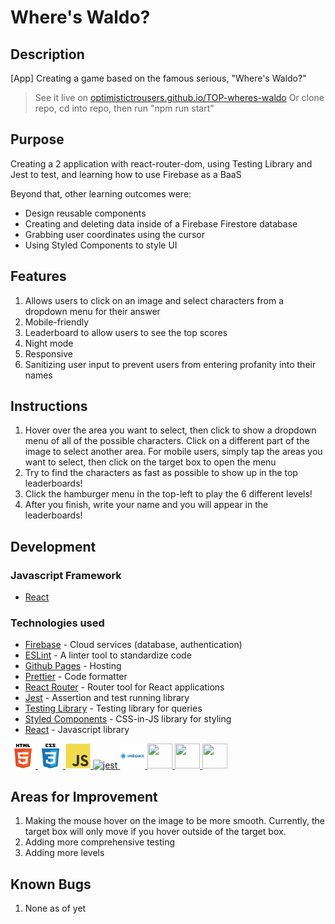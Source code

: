 # Where's Waldo?

## Description

[App] Creating a game based on the famous serious, "Where's Waldo?" 

> See it live on [optimistictrousers.github.io/TOP-wheres-waldo](https://optimistictrousers.github.io/TOP-wheres-waldo/)
> Or clone repo, cd into repo, then run "npm run start"

## Purpose

Creating a 2 application with react-router-dom, using Testing Library and Jest to test, and learning how to use Firebase as a BaaS

Beyond that, other learning outcomes were:

- Design reusable components
- Creating and deleting data inside of a Firebase Firestore database
- Grabbing user coordinates using the cursor
- Using Styled Components to style UI


## Features

1. Allows users to click on an image and select characters from a dropdown menu for their answer
2. Mobile-friendly
3. Leaderboard to allow users to see the top scores
4. Night mode
5. Responsive
6. Sanitizing user input to prevent users from entering profanity into their names

## Instructions

1. Hover over the area you want to select, then click to show a dropdown menu of all of the possible characters. Click on a different part of the image to select another area. For mobile users, simply tap the areas you want to select, then click on the target box to open the menu
2. Try to find the characters as fast as possible to show up in the top leaderboards!
3. Click the hamburger menu in the top-left to play the 6 different levels!
4. After you finish, write your name and you will appear in the leaderboards!

## Development

### Javascript Framework

- [React](https://github.com/facebook/create-react-app)

### Technologies used

- [Firebase](https://firebase.google.com/) - Cloud services (database, authentication)
- [ESLint](https://eslint.org/) - A linter tool to standardize code
- [Github Pages](https://pages.github.com/) - Hosting
- [Prettier](https://prettier.io/) - Code formatter
- [React Router](https://reactrouter.com/web/guides/quick-start) - Router tool for React applications
- [Jest](https://github.com/facebook/jest) - Assertion and test running library
- [Testing Library](https://github.com/testing-library/dom-testing-library) - Testing library for queries
- [Styled Components](https://github.com/styled-components/styled-components) - CSS-in-JS library for styling
- [React](https://github.com/facebook/react/) - Javascript library

<p align="left"> 
<a href="https://www.w3.org/html/" target="_blank"> <img src="https://raw.githubusercontent.com/devicons/devicon/master/icons/html5/html5-original-wordmark.svg" alt="html5" width="40" height="40"/> </a> 
<a href="https://www.w3schools.com/css/" target="_blank"> <img src="https://raw.githubusercontent.com/devicons/devicon/master/icons/css3/css3-original-wordmark.svg" alt="css3" width="40" height="40"/> </a>
<a href="https://developer.mozilla.org/en-US/docs/Web/JavaScript" target="_blank"> <img src="https://raw.githubusercontent.com/devicons/devicon/master/icons/javascript/javascript-original.svg" alt="javascript" width="40" height="40"/> </a>
<a href="https://jestjs.io" target="_blank"> <img src="https://www.vectorlogo.zone/logos/jestjsio/jestjsio-icon.svg" alt="jest" width="40" height="40"/> </a>
<a href="https://webpack.js.org" target="_blank"> <img src="https://raw.githubusercontent.com/devicons/devicon/d00d0969292a6569d45b06d3f350f463a0107b0d/icons/webpack/webpack-original-wordmark.svg" alt="webpack" width="40" height="40"/> </a> 
<a href="https://styled-components.com/"> <img src="https://lxspandora.gallerycdn.vsassets.io/extensions/lxspandora/vscode-styled-components-snippets/1.0.2/1506443337800/Microsoft.VisualStudio.Services.Icons.Default" width="40" height="40"/> </a> 
<a href="https://reactjs.org/"> <img src="https://logos-download.com/wp-content/uploads/2016/09/React_logo_logotype_emblem.png" width="40" height="40"/> 
<a href="https://testing-library.com/"> <img src="https://testing-library.com/img/octopus-64x64.png" width="40" height="40"/> </a> 
</p>

## Areas for Improvement

1. Making the mouse hover on the image to be more smooth. Currently, the target box will only move if you hover outside of the target box.
2. Adding more comprehensive testing
3. Adding more levels

## Known Bugs

1. None as of yet
